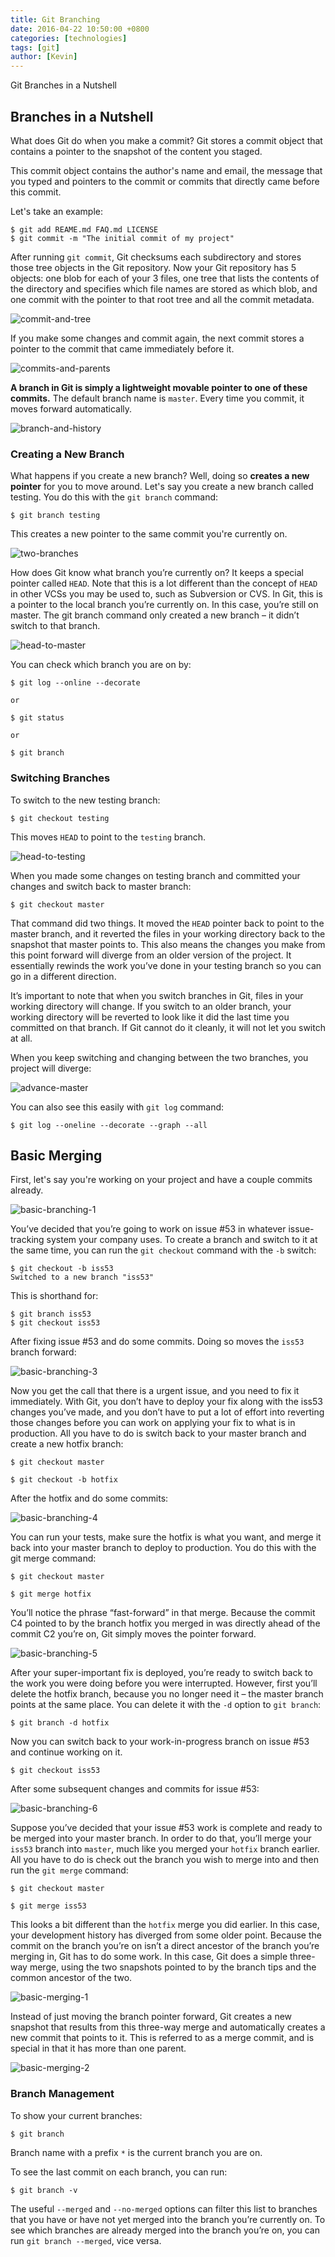 ```yaml
---
title: Git Branching
date: 2016-04-22 10:50:00 +0800
categories: [technologies]
tags: [git]
author: [Kevin]
---
```


Git Branches in a Nutshell

## Branches in a Nutshell

What does Git do when you make a commit? Git stores a commit object that contains a pointer to the snapshot of the content you staged.

This commit object contains the author's name and email, the message that you typed and pointers to the commit or commits that directly came before this commit.

Let's take an example:

    $ git add REAME.md FAQ.md LICENSE
    $ git commit -m "The initial commit of my project"
    
After running `git commit`, Git checksums each subdirectory and stores those tree objects in the Git repository. Now your Git repository has 5 objects: one blob for each of your 3 files, one tree that lists the contents of the directory and specifies which file names are stored as which blob, and one commit with the pointer to that root tree and all the commit metadata.

![commit-and-tree](/images/posts/git/commit-and-tree.png)

If you make some changes and commit again, the next commit stores a pointer to the commit that came immediately before it.

![commits-and-parents](/images/posts/git/commits-and-parents.png)

**A branch in Git is simply a lightweight movable pointer to one of these commits.** The default branch name is `master`. Every time you commit, it moves forward automatically.

![branch-and-history](/images/posts/git/branch-and-history.png)

### Creating a New Branch

What happens if you create a new branch? Well, doing so **creates a new pointer** for you to move around. Let's say you create a new branch called testing. You do this with the `git branch` command:

    $ git branch testing
    
This creates a new pointer to the same commit you're currently on.

![two-branches](/images/posts/git/two-branches.png)

How does Git know what branch you’re currently on? It keeps a special pointer called `HEAD`. Note that this is a lot different than the concept of `HEAD` in other VCSs you may be used to, such as Subversion or CVS. In Git, this is a pointer to the local branch you’re currently on. In this case, you’re still on master. The git branch command only created a new branch – it didn’t switch to that branch.

![head-to-master](/images/posts/git/head-to-master.png)

You can check which branch you are on by:

    $ git log --online --decorate
    
    or
    
    $ git status
    
    or 
    
    $ git branch
    
### Switching Branches

To switch to the new testing branch:

    $ git checkout testing
    
This moves `HEAD` to point to the `testing` branch.

![head-to-testing](/images/posts/git/head-to-testing.png)

When you made some changes on testing branch and committed your changes and switch back to master branch:

    $ git checkout master

That command did two things. It moved the `HEAD` pointer back to point to the master branch, and it reverted the files in your working directory back to the snapshot that master points to. This also means the changes you make from this point forward will diverge from an older version of the project. It essentially rewinds the work you’ve done in your testing branch so you can go in a different direction.

It’s important to note that when you switch branches in Git, files in your working directory will change. If you switch to an older branch, your working directory will be reverted to look like it did the last time you committed on that branch. If Git cannot do it cleanly, it will not let you switch at all.

When you keep switching and changing between the two branches, you project will diverge:

![advance-master](/images/posts/git/advance-master.png)

You can also see this easily with `git log` command:

    $ git log --oneline --decorate --graph --all
    
    
## Basic Merging

First, let's say you're working on your project and have a couple commits already.

![basic-branching-1](/images/posts/git/basic-branching-1.png)

You’ve decided that you’re going to work on issue #53 in whatever issue-tracking system your company uses. To create a branch and switch to it at the same time, you can run the `git checkout` command with the `-b` switch:

    $ git checkout -b iss53
    Switched to a new branch "iss53"
    
This is shorthand for:

    $ git branch iss53
    $ git checkout iss53
    
After fixing issue #53 and do some commits. Doing so moves the `iss53` branch forward:

![basic-branching-3](/images/posts/git/basic-branching-3.png)

Now you get the call that there is a urgent issue, and you need to fix it immediately. With Git, you don’t have to deploy your fix along with the iss53 changes you’ve made, and you don’t have to put a lot of effort into reverting those changes before you can work on applying your fix to what is in production. All you have to do is switch back to your master branch and create a new hotfix branch:

    $ git checkout master
    
    $ git checkout -b hotfix
    
After the hotfix and do some commits:

![basic-branching-4](/images/posts/git/basic-branching-4.png)

You can run your tests, make sure the hotfix is what you want, and merge it back into your master branch to deploy to production. You do this with the git merge command:

    $ git checkout master
    
    $ git merge hotfix
    
You’ll notice the phrase “fast-forward” in that merge. Because the commit C4 pointed to by the branch hotfix you merged in was directly ahead of the commit C2 you’re on, Git simply moves the pointer forward.

![basic-branching-5](/images/posts/git/basic-branching-5.png)


After your super-important fix is deployed, you’re ready to switch back to the work you were doing before you were interrupted. However, first you’ll delete the hotfix branch, because you no longer need it – the master branch points at the same place. You can delete it with the `-d` option to `git branch`:

    $ git branch -d hotfix
    
Now you can switch back to your work-in-progress branch on issue #53 and continue working on it.

    $ git checkout iss53
    
After some subsequent changes and commits for issue #53:
    
![basic-branching-6](/images/posts/git/basic-branching-6.png)

Suppose you’ve decided that your issue #53 work is complete and ready to be merged into your master branch. In order to do that, you’ll merge your `iss53` branch into `master`, much like you merged your `hotfix` branch earlier. All you have to do is check out the branch you wish to merge into and then run the `git merge` command:

    $ git checkout master

    $ git merge iss53
    
This looks a bit different than the `hotfix` merge you did earlier. In this case, your development history has diverged from some older point. Because the commit on the branch you’re on isn’t a direct ancestor of the branch you’re merging in, Git has to do some work. In this case, Git does a simple three-way merge, using the two snapshots pointed to by the branch tips and the common ancestor of the two.

![basic-merging-1](/images/posts/git/basic-merging-1.png)

Instead of just moving the branch pointer forward, Git creates a new snapshot that results from this three-way merge and automatically creates a new commit that points to it. This is referred to as a merge commit, and is special in that it has more than one parent.

![basic-merging-2](/images/posts/git/basic-merging-2.png)

### Branch Management

To show your current branches:
    
    $ git branch
    
Branch name with a prefix `*` is the current branch you are on.

To see the last commit on each branch, you can run:

    $ git branch -v
    
The useful `--merged` and `--no-merged` options can filter this list to branches that you have or have not yet merged into the branch you’re currently on. To see which branches are already merged into the branch you’re on, you can run `git branch --merged`, vice versa.






